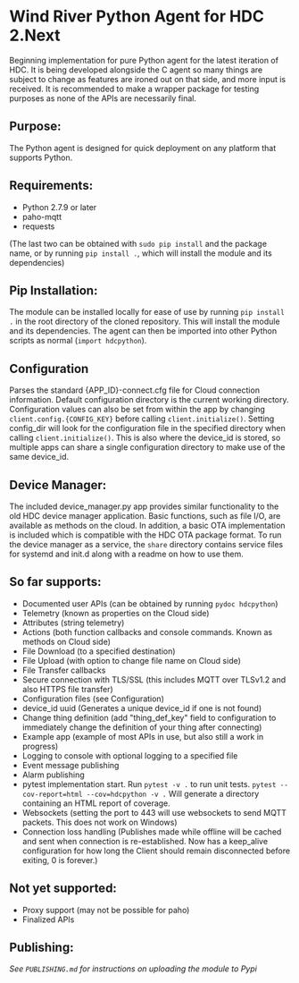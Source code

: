 Wind River Python Agent for HDC 2.Next
======================================

Beginning implementation for pure Python agent for the latest iteration of HDC.
It is being developed alongside the C agent so many things are subject to change
as features are ironed out on that side, and more input is received. It is
recommended to make a wrapper package for testing purposes as none of the APIs
are necessarily final.

Purpose:
--------
The Python agent is designed for quick deployment on any platform that supports
Python.

Requirements:
-------------
- Python 2.7.9 or later
- paho-mqtt
- requests

(The last two can be obtained with `sudo pip install` and the package name, or 
by running `pip install .`, which will install the module and its dependencies)

Pip Installation:
-----------------
The module can be installed locally for ease of use by running `pip install .`
in the root directory of the cloned repository. This will install the module and
its dependencies. The agent can then be imported into other Python scripts as
normal (`import hdcpython`).

Configuration
-------------
Parses the standard {APP_ID}-connect.cfg file for Cloud connection information.
Default configuration directory is the current working directory. Configuration
values can also be set from within the app by changing
`client.config.{CONFIG_KEY}` before calling `client.initialize()`. Setting
config_dir will look for the configuration file in the specified directory when
calling `client.initialize()`. This is also where the device_id is stored, so
multiple apps can share a single configuration directory to make use of the same
device_id.

Device Manager:
---------------
The included device_manager.py app provides similar functionality to the old
HDC device manager application. Basic functions, such as file I/O, are available as methods on the cloud. In addition, a basic OTA implementation is included
which is compatible with the HDC OTA package format. To run the device manager
as a service, the `share` directory contains service files for systemd and
init.d along with a readme on how to use them.

So far supports:
----------------
- Documented user APIs (can be obtained by running `pydoc hdcpython`)
- Telemetry (known as properties on the Cloud side)
- Attributes (string telemetry)
- Actions (both function callbacks and console commands. Known as methods on
  Cloud side)
- File Download (to a specified destination)
- File Upload (with option to change file name on Cloud side)
- File Transfer callbacks
- Secure connection with TLS/SSL (this includes MQTT over TLSv1.2 and also HTTPS
  file transfer)
- Configuration files (see Configuration)
- device_id uuid (Generates a unique device_id if one is not found)
- Change thing definition (add "thing_def_key" field to configuration to
  immediately change the definition of your thing after connecting)
- Example app (example of most APIs in use, but also still a work in progress)
- Logging to console with optional logging to a specified file
- Event message publishing
- Alarm publishing
- pytest implementation start. Run `pytest -v .` to run unit tests.
  `pytest --cov-report=html --cov=hdcpython -v .` Will generate a directory
  containing an HTML report of coverage.
- Websockets (setting the port to 443 will use websockets to send MQTT packets.
  This does not work on Windows)
- Connection loss handling (Publishes made while offline will be cached and sent
  when connection is re-established. Now has a keep_alive configuration for how
  long the Client should remain disconnected before exiting, 0 is forever.)



Not yet supported:
------------------
- Proxy support (may not be possible for paho)
- Finalized APIs

Publishing:
-----------
*See `PUBLISHING.md` for instructions on uploading the module to Pypi*